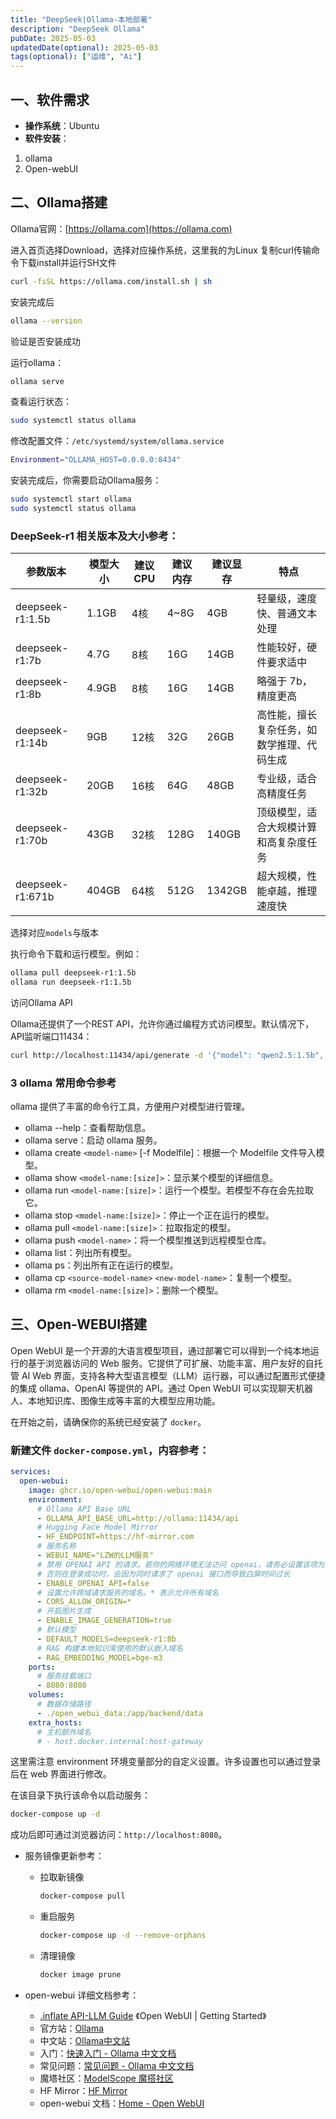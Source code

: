 ```yaml
---
title: "DeepSeek|Ollama-本地部署"
description: "DeepSeek Ollama"
pubDate: 2025-05-03
updatedDate(optional): 2025-05-03
tags(optional): ["运维", "Ai"]
---
```


## 一、软件需求

* **操作系统**：Ubuntu
* **软件安装**：
1. ollama
2. Open-webUI

## 二、Ollama搭建

Ollama官网：[https://ollama.com](https://ollama.com)  


进入首页选择Download，选择对应操作系统，这里我的为Linux
复制curl传输命令下载install并运行SH文件  

```bash
curl -fsSL https://ollama.com/install.sh | sh
```  

安装完成后  

```bash
ollama --version
```  

验证是否安装成功  

运行ollama：  

```bash
ollama serve
```

查看运行状态：  

```bash
sudo systemctl status ollama
```

修改配置文件：`/etc/systemd/system/ollama.service`  

```bash
Environment="OLLAMA_HOST=0.0.0.0:8434"
```

安装完成后，你需要启动Ollama服务：  

```bash
sudo systemctl start ollama
sudo systemctl status ollama
```

### DeepSeek-r1 相关版本及大小参考：

| 参数版本       | 模型大小 | 建议CPU | 建议内存 | 建议显存 | 特点                           |
|----------------|----------|---------|----------|----------|--------------------------------|
| deepseek-r1:1.5b | 1.1GB    | 4核     | 4~8G     | 4GB      | 轻量级，速度快、普通文本处理   |
| deepseek-r1:7b  | 4.7G     | 8核     | 16G      | 14GB     | 性能较好，硬件要求适中         |
| deepseek-r1:8b  | 4.9GB    | 8核     | 16G      | 14GB     | 略强于 7b，精度更高           |
| deepseek-r1:14b | 9GB      | 12核    | 32G      | 26GB     | 高性能，擅长复杂任务，如数学推理、代码生成 |
| deepseek-r1:32b | 20GB     | 16核    | 64G      | 48GB     | 专业级，适合高精度任务         |
| deepseek-r1:70b | 43GB     | 32核    | 128G     | 140GB    | 顶级模型，适合大规模计算和高复杂度任务 |
| deepseek-r1:671b| 404GB    | 64核    | 512G     | 1342GB   | 超大规模，性能卓越，推理速度快 |

选择对应`models`与版本  

执行命令下载和运行模型。例如：  

```bash
ollama pull deepseek-r1:1.5b
ollama run deepseek-r1:1.5b
```

访问Ollama API  

Ollama还提供了一个REST API，允许你通过编程方式访问模型。默认情况下，API监听端口11434：  

```bash
curl http://localhost:11434/api/generate -d '{"model": "qwen2.5:1.5b", "prompt": "Your prompt here", "stream": false}'
```

### 3 ollama 常用命令参考

 ollama 提供了丰富的命令行工具，方便用户对模型进行管理。  

* ollama --help：查看帮助信息。  
* ollama serve：启动 ollama 服务。  
* ollama create `<model-name>` [-f Modelfile]：根据一个 Modelfile 文件导入模型。  
* ollama show `<model-name:[size]>`：显示某个模型的详细信息。  
* ollama run `<model-name:[size]>`：运行一个模型。若模型不存在会先拉取它。  
* ollama stop `<model-name:[size]>`：停止一个正在运行的模型。  
* ollama pull `<model-name:[size]>`：拉取指定的模型。  
* ollama push `<model-name>`：将一个模型推送到远程模型仓库。  
* ollama list：列出所有模型。  
* ollama ps：列出所有正在运行的模型。  
* ollama cp `<source-model-name>` `<new-model-name>`：复制一个模型。  
* ollama rm `<model-name:[size]>`：删除一个模型。  

## 三、Open-WEBUI搭建  

Open WebUI 是一个开源的大语言模型项目，通过部署它可以得到一个纯本地运行的基于浏览器访问的 Web 服务。它提供了可扩展、功能丰富、用户友好的自托管 AI Web 界面，支持各种大型语言模型（LLM）运行器，可以通过配置形式便捷的集成 ollama、OpenAI 等提供的 API。通过 Open WebUI 可以实现聊天机器人、本地知识库、图像生成等丰富的大模型应用功能。  

在开始之前，请确保你的系统已经安装了 `docker`。

### 新建文件 `docker-compose.yml`，内容参考：  

```yaml
services:
  open-webui:
    image: ghcr.io/open-webui/open-webui:main
    environment:
      # Ollama API Base URL
      - OLLAMA_API_BASE_URL=http://ollama:11434/api
      # Hugging Face Model Mirror
      - HF_ENDPOINT=https://hf-mirror.com  
      # 服务名称
      - WEBUI_NAME="LZW的LLM服务"
      # 禁用 OPENAI API 的请求。若你的网络环境无法访问 openai，请务必设置该项为 false
      # 否则在登录成功时，会因为同时请求了 openai 接口而导致白屏时间过长
      - ENABLE_OPENAI_API=false
      # 设置允许跨域请求服务的域名。* 表示允许所有域名
      - CORS_ALLOW_ORIGIN=*
      # 开启图片生成
      - ENABLE_IMAGE_GENERATION=true
      # 默认模型
      - DEFAULT_MODELS=deepseek-r1:8b
      # RAG 构建本地知识库使用的默认嵌入域名
      - RAG_EMBEDDING_MODEL=bge-m3
    ports:
      # 服务挂载端口
      - 8080:8080
    volumes:
      # 数据存储路径
      - ./open_webui_data:/app/backend/data
    extra_hosts:
      # 主机额外域名
      # - host.docker.internal:host-gateway
```  

这里需注意 environment 环境变量部分的自定义设置。许多设置也可以通过登录后在 web 界面进行修改。

在该目录下执行该命令以启动服务：  

```bash
docker-compose up -d
```

成功后即可通过浏览器访问：`http://localhost:8080`。

* 服务镜像更新参考：  
  * 拉取新镜像  
    ```bash
    docker-compose pull
    ```
  * 重启服务  
    ```bash
    docker-compose up -d --remove-orphans
    ```
  * 清理镜像  
    ```bash
    docker image prune
    ```

* open-webui 详细文档参考：  
  * [.inflate API-LLM Guide](https://api.llm.guide/chat/886ee45b-1d9a-4f09-aa0b-47dc428de97f) 《Open WebUI | Getting Started》  
  * 官方站：[Ollama](https://ollama.com)  
  * 中文站：[Ollama中文站](https://ollama.org.cn)  
  * 入门：[快速入门 - Ollama 中文文档](https://ollama.readthedocs.io/quickstart/)  
  * 常见问题：[常见问题 - Ollama 中文文档](https://ollama.readthedocs.io/faq/)  
  * 魔塔社区：[ModelScope 魔搭社区](https://modelscope.cn)  
  * HF Mirror：[HF Mirror](https://hf-mirror.com)  
  * open-webui 文档：[Home - Open WebUI](https://docs.openwebui.com)